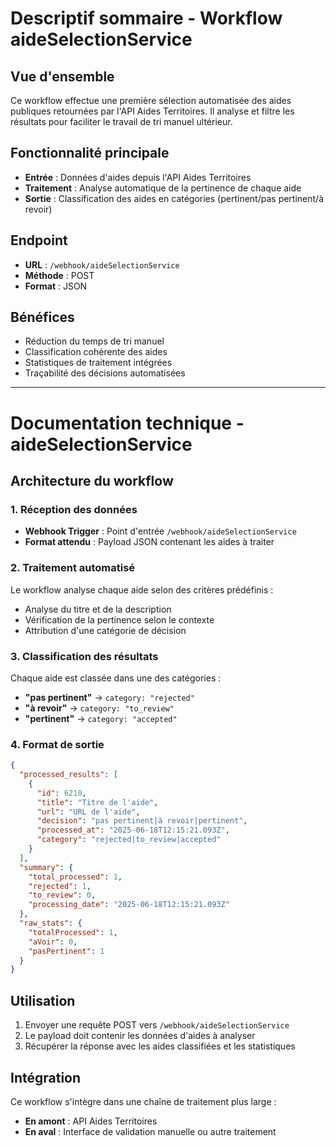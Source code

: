 # Descriptif sommaire - Workflow aideSelectionService

## Vue d'ensemble
Ce workflow effectue une première sélection automatisée des aides publiques retournées par l'API Aides Territoires. Il analyse et filtre les résultats pour faciliter le travail de tri manuel ultérieur.

## Fonctionnalité principale
- **Entrée** : Données d'aides depuis l'API Aides Territoires
- **Traitement** : Analyse automatique de la pertinence de chaque aide
- **Sortie** : Classification des aides en catégories (pertinent/pas pertinent/à revoir)

## Endpoint
- **URL** : `/webhook/aideSelectionService`
- **Méthode** : POST
- **Format** : JSON

## Bénéfices
- Réduction du temps de tri manuel
- Classification cohérente des aides
- Statistiques de traitement intégrées
- Traçabilité des décisions automatisées

---

# Documentation technique - aideSelectionService

## Architecture du workflow

### 1. Réception des données
- **Webhook Trigger** : Point d'entrée `/webhook/aideSelectionService`
- **Format attendu** : Payload JSON contenant les aides à traiter

### 2. Traitement automatisé
Le workflow analyse chaque aide selon des critères prédéfinis :
- Analyse du titre et de la description
- Vérification de la pertinence selon le contexte
- Attribution d'une catégorie de décision

### 3. Classification des résultats
Chaque aide est classée dans une des catégories :
- **"pas pertinent"** → `category: "rejected"`
- **"à revoir"** → `category: "to_review"`
- **"pertinent"** → `category: "accepted"`

### 4. Format de sortie
```json
{
  "processed_results": [
    {
      "id": 6210,
      "title": "Titre de l'aide",
      "url": "URL de l'aide",
      "decision": "pas pertinent|à revoir|pertinent",
      "processed_at": "2025-06-18T12:15:21.093Z",
      "category": "rejected|to_review|accepted"
    }
  ],
  "summary": {
    "total_processed": 1,
    "rejected": 1,
    "to_review": 0,
    "processing_date": "2025-06-18T12:15:21.093Z"
  },
  "raw_stats": {
    "totalProcessed": 1,
    "aVoir": 0,
    "pasPertinent": 1
  }
}
```

## Utilisation
1. Envoyer une requête POST vers `/webhook/aideSelectionService`
2. Le payload doit contenir les données d'aides à analyser
3. Récupérer la réponse avec les aides classifiées et les statistiques

## Intégration
Ce workflow s'intègre dans une chaîne de traitement plus large :
- **En amont** : API Aides Territoires
- **En aval** : Interface de validation manuelle ou autre traitement